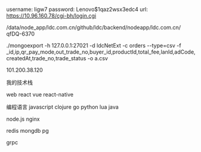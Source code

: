 username: ligw7
password: Lenovo$1qaz2wsx3edc4
url: https://10.96.160.78/cgi-bh/login.cgi

/data/node_app/ldc.com.cn/github/ldc/backend/nodeapp/ldc.com.cn/
qfDQ-6370


./mongoexport -h 127.0.0.1:27021  -d ldcNetExt -c orders --type=csv -f _id,ip,qr_pay_mode,out_trade_no,buyer_id,productId,total_fee,lanId,adCode,createdAt,trade_no,trade_status  -o a.csv

101.200.38.120

我的技术栈

web  react vue   react-native

编程语言   javascript clojure  go  python lua  java 

node.js nginx  

redis mongdb pg

grpc 
